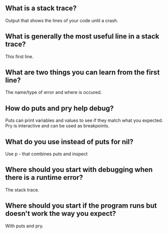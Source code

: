 ## What is a stack trace?
Output that shows the lines of your code until a crash.

## What is generally the most useful line in a stack trace?
This first line.

## What are two things you can learn from the first line?
The name/type of error and where is occured.

## How do puts and pry help debug?
Puts can print variables and values to see if they match what you expected. Pry is interactive and can be used as breakpoints.

## What do you use instead of puts for nil?
Use p - that combines puts and inspect

## Where should you start with debugging when there is a runtime error?
The stack trace.

## Where should you start if the program runs but doesn't work the way you expect?
With puts and pry.
